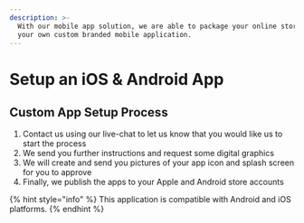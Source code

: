 ```yaml
---
description: >-
  With our mobile app solution, we are able to package your online store into
  your own custom branded mobile application.
---
```


# Setup an iOS & Android App

## Custom App Setup Process

1. Contact us using our live-chat to let us know that you would like us to start the process
2. We send you further instructions and request some digital graphics
3. We will create and send you pictures of your app icon and splash screen for you to approve
4. Finally, we publish the apps to your Apple and Android store accounts

{% hint style="info" %}
This application is compatible with Android and iOS platforms.
{% endhint %}

